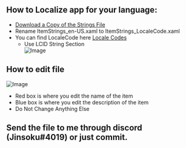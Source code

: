 ## How to Localize app for your language:

  - [Download a Copy of the Strings File](https://github.com/Just2good/TFT-Overlay/blob/master/Resource/Localization/ItemStrings_en-US.xaml)
  - Rename ItemStrings_en-US.xaml to ItemStrings_LocaleCode.xaml
  - You can find LocaleCode here [Locale Codes](https://www.science.co.il/language/Locale-codes.php)
    - Use LCID String Section  
    ![Image](http://puu.sh/DQw0s.png)

## How to edit file
![Image](http://puu.sh/DQw2r.png)
  - Red box is where you edit the name of the item
  - Blue box is where you edit the description of the item
  - Do Not Change Anything Else

## Send the file to me through discord (Jinsoku#4019) or just commit.
